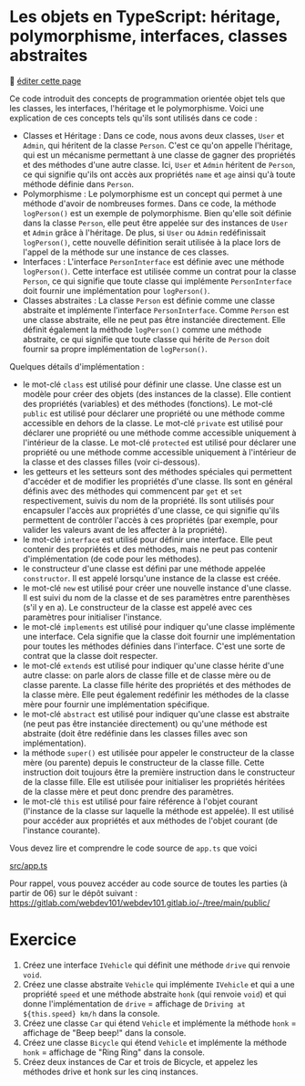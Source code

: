 # Les objets en TypeScript: héritage, polymorphisme, interfaces, classes abstraites

:memo: [éditer cette page](https://gitlab.com/-/ide/project/webdev101/webdev101.gitlab.io/edit/main/-/public/09_objects/README.md)

Ce code introduit des concepts de programmation orientée objet tels que les classes, les interfaces, l'héritage et le polymorphisme. Voici une explication de ces concepts tels qu'ils sont utilisés dans ce code :

- Classes et Héritage : Dans ce code, nous avons deux classes, `User` et `Admin`, qui héritent de la classe `Person`. C'est ce qu'on appelle l'héritage, qui est un mécanisme permettant à une classe de gagner des propriétés et des méthodes d'une autre classe. Ici, `User` et `Admin` héritent de `Person`, ce qui signifie qu'ils ont accès aux propriétés `name` et `age` ainsi qu'à toute méthode définie dans `Person`.
- Polymorphisme : Le polymorphisme est un concept qui permet à une méthode d'avoir de nombreuses formes. Dans ce code, la méthode `logPerson()` est un exemple de polymorphisme. Bien qu'elle soit définie dans la classe `Person`, elle peut être appelée sur des instances de `User` et `Admin` grâce à l'héritage. De plus, si `User` ou `Admin` redéfinissait `logPerson()`, cette nouvelle définition serait utilisée à la place lors de l'appel de la méthode sur une instance de ces classes.
- Interfaces : L'interface `PersonInterface` est définie avec une méthode `logPerson()`. Cette interface est utilisée comme un contrat pour la classe `Person`, ce qui signifie que toute classe qui implémente `PersonInterface` doit fournir une implémentation pour `logPerson()`.
- Classes abstraites : La classe `Person` est définie comme une classe abstraite et implémente l'interface `PersonInterface`. Comme `Person` est une classe abstraite, elle ne peut pas être instanciée directement. Elle définit également la méthode `logPerson()` comme une méthode abstraite, ce qui signifie que toute classe qui hérite de `Person` doit fournir sa propre implémentation de `logPerson()`.

Quelques détails d'implémentation :
- le mot-clé `class` est utilisé pour définir une classe. Une classe est un modèle pour créer des objets (des instances de la classe). Elle contient des propriétés (variables) et des méthodes (fonctions). Le mot-clé `public` est utilisé pour déclarer une propriété ou une méthode comme accessible en dehors de la classe. Le mot-clé `private` est utilisé pour déclarer une propriété ou une méthode comme accessible uniquement à l'intérieur de la classe. Le mot-clé `protected` est utilisé pour déclarer une propriété ou une méthode comme accessible uniquement à l'intérieur de la classe et des classes filles (voir ci-dessous).
- les getteurs et les setteurs sont des méthodes spéciales qui permettent d'accéder et de modifier les propriétés d'une classe. Ils sont en général définis avec des méthodes qui commencent par `get` et `set` respectivement, suivis du nom de la propriété. Ils sont utilisés pour encapsuler l'accès aux propriétés d'une classe, ce qui signifie qu'ils permettent de contrôler l'accès à ces propriétés (par exemple, pour valider les valeurs avant de les affecter à la propriété).
- le mot-clé `interface` est utilisé pour définir une interface. Elle peut contenir des propriétés et des méthodes, mais ne peut pas contenir d'implémentation (de code pour les méthodes).
- le constructeur d'une classe est défini par une méthode appelée `constructor`. Il est appelé lorsqu'une instance de la classe est créée. 
- le mot-clé `new` est utilisé pour créer une nouvelle instance d'une classe. Il est suivi du nom de la classe et de ses paramètres entre parenthèses (s'il y en a). Le constructeur de la classe est appelé avec ces paramètres pour initialiser l'instance.
- le mot-clé `implements` est utilisé pour indiquer qu'une classe implémente une interface. Cela signifie que la classe doit fournir une implémentation pour toutes les méthodes définies dans l'interface. C'est une sorte de contrat que la classe doit respecter.
- le mot-clé `extends` est utilisé pour indiquer qu'une classe hérite d'une autre classe: on parle alors de classe fille et de classe mère ou de classe parente. La classe fille hérite des propriétés et des méthodes de la classe mère. Elle peut également redéfinir les méthodes de la classe mère pour fournir une implémentation spécifique.
- le mot-clé `abstract` est utilisé pour indiquer qu'une classe est abstraite (ne peut pas être instanciée directement) ou qu'une méthode est abstraite (doit être redéfinie dans les classes filles avec son implémentation).
- la méthode `super()` est utilisée pour appeler le constructeur de la classe mère (ou parente) depuis le constructeur de la classe fille. Cette instruction doit toujours être la première instruction dans le constructeur de la classe fille. Elle est utilisée pour initialiser les propriétés héritées de la classe mère et peut donc prendre des paramètres.
- le mot-clé `this` est utilisé pour faire référence à l'objet courant (l'instance de la classe sur laquelle la méthode est appelée). Il est utilisé pour accéder aux propriétés et aux méthodes de l'objet courant (de l'instance courante).

Vous devez lire et comprendre le code source de `app.ts` que voici

[src/app.ts](src/app.ts ":include :type=code typescript")

Pour rappel, vous pouvez accéder au code source de toutes les parties (à partir de 06) sur le dépôt suivant : https://gitlab.com/webdev101/webdev101.gitlab.io/-/tree/main/public/

# Exercice

1. Créez une interface `IVehicle` qui définit une méthode `drive` qui renvoie `void`.
2. Créez une classe abstraite `Vehicle` qui implémente `IVehicle` et qui a une propriété `speed` et une méthode abstraite `honk` (qui renvoie `void`) et qui donne l'implémentation de `drive` = affichage de `Driving at ${this.speed} km/h` dans la console.
3. Créez une classe `Car` qui étend `Vehicle` et implémente la méthode `honk` = affichage de "Beep beep!" dans la console.
4. Créez une classe `Bicycle` qui étend `Vehicle` et implémente la méthode `honk` = affichage de "Ring Ring" dans la console.
5. Créez deux instances de Car et trois de Bicycle, et appelez les méthodes drive et honk sur les cinq instances.
